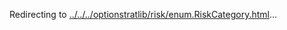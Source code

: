 Redirecting to
[../../../optionstratlib/risk/enum.RiskCategory.html](../../../optionstratlib/risk/enum.RiskCategory.html)\...
